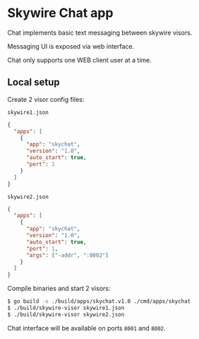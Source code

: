 # Skywire Chat app

Chat implements basic text messaging between skywire visors.

Messaging UI is exposed via web interface.

Chat only supports one WEB client user at a time.

## Local setup

Create 2 visor config files:

`skywire1.json`

```json
{
  "apps": [
    {
      "app": "skychat",
      "version": "1.0",
      "auto_start": true,
      "port": 1
    }
  ]
}
```

`skywire2.json`

```json
{
  "apps": [
    {
      "app": "skychat",
      "version": "1.0",
      "auto_start": true,
      "port": 1,
      "args": ["-addr", ":8002"]
    }
  ]
}
```

Compile binaries and start 2 visors:

```bash
$ go build -o ./build/apps/skychat.v1.0 ./cmd/apps/skychat
$ ./build/skywire-visor skywire1.json
$ ./build/skywire-visor skywire2.json
```

Chat interface will be available on ports `8001` and `8002`.
